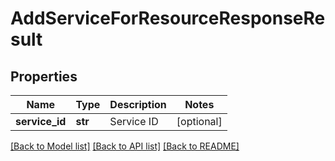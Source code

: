 # AddServiceForResourceResponseResult

## Properties
Name | Type | Description | Notes
------------ | ------------- | ------------- | -------------
**service_id** | **str** | Service ID | [optional] 

[[Back to Model list]](../README.md#documentation-for-models) [[Back to API list]](../README.md#documentation-for-api-endpoints) [[Back to README]](../README.md)


